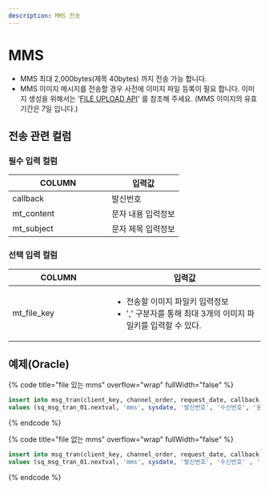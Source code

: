 ```yaml
---
description: MMS 전송
---
```


# MMS

* MMS 최대 2,000bytes(제목 40bytes) 까지 전송 가능 합니다.
* MMS 이미지 메시지를 전송할 경우 사전에 이미지 파일 등록이 필요 합니다. 이미지 생성을 위해서는 '[FILE UPLOAD API](https://omniapi.gitbook.io/omni-api-specification/api-reference/registration/file)' 를 참조해 주세요. (MMS 이미지의 유효기간은 7일 입니다.)

## 전송 관련 컬럼

### **필수 입력 컬럼**

<table><thead><tr><th width="182.44444444444446">COLUMN</th><th>입력값</th></tr></thead><tbody><tr><td>callback</td><td>발신번호</td></tr><tr><td>mt_content</td><td>문자 내용 입력정보</td></tr><tr><td>mt_subject</td><td>문자 제목 입력정보</td></tr></tbody></table>

### **선택 입력 컬럼**

<table><thead><tr><th width="184.44444444444446">COLUMN</th><th>입력값</th></tr></thead><tbody><tr><td>mt_file_key</td><td><ul><li>전송할 이미지 파일키 입력정보</li><li>',' 구분자를 통해 최대 3개의 이미지 파일키를 입력할 수 있다.</li></ul></td></tr></tbody></table>

## 예제(Oracle)

{% code title="file 있는 mms" overflow="wrap" fullWidth="false" %}
```sql
insert into msg_tran(client_key, channel_order, request_date, callback, recipient, mt_content, mt_subject, mt_file_key) 
values (sq_msg_tran_01.nextval, 'mms', sysdate, '발신번호', '수신번호', '문자내용', '문자제목', '파일키');
```
{% endcode %}

{% code title="file 없는 mms" overflow="wrap" fullWidth="false" %}
```sql
insert into msg_tran(client_key, channel_order, request_date, callback, recipient, mt_content, mt_subject) 
values (sq_msg_tran_01.nextval, 'mms', sysdate, '발신번호', '수신번호' , '문자내용', '문자제목');
```
{% endcode %}
